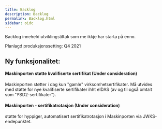 ```yaml
---
title: Backlog
description: Backlog
permalink: Backlog.html
sidebar: oidc
---
```



Backlog inneheld utviklingstiltak som me ikkje har starta på enno.



Planlagd produksjonssetting: Q4 2021

## Ny funksjonalitet:


#### Maskinporten støtte kvalifiserte sertifikat  (Under consideration)

Maskinporten støtter i dag kun "gamle" virksomhetsertifikater. Må utvides med støtte for nye kvalifiserte sertifikater ihht eIDAS (av og til også omtalt som "PSD2-sertifikater").




#### Maskinporten - sertifikatrotasjon (Under consideration)

støtte for hyppiger, automatisert sertifikatrotasjon i Maskinporten via JWKS-endepunktet.

